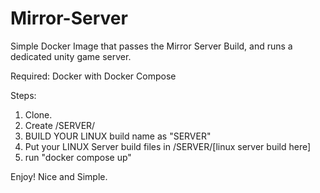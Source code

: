 # Mirror-Server
Simple Docker Image that passes the Mirror Server Build, and runs a dedicated unity game server.

Required:
Docker with Docker Compose

Steps:
1. Clone.
2. Create /SERVER/
3. BUILD YOUR LINUX build name as "SERVER"
4. Put your LINUX Server build files in /SERVER/[linux server build here]
5. run "docker compose up"

Enjoy! Nice and Simple.
